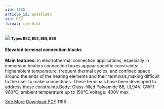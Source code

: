 ```yaml
---
xid: 1185
article_id: undefined
sku: BE2
format: raw-html
---
```

 <!-- <span class="tag-top">New</span> -->
 <img src="./1185/Elevated.jpg" class="card-imgs mb-2">
 <small class="text-grey mb-2"><b>Types BE2, BE3, BE5, BE6</b>
 </small>
 <h4>Elevated terminal connection blocks</h4>
 <p><b>Main features:</b> In electrothermal connection applications, especially in immersion heaters connection boxes appear specific constraints: highambient temperature, frequent thermal cycles, and confined space around the ends of the heating elements and their terminals,making difficult to the user to make connections. These terminals have been developed to address these constraints.Body: Glass-filled Polyamide 66, UL94V, GWFI 960&#xB0;C, ambient temperature up to 150&#xB0;C.Voltage: 400V max.</p>
 <div class="btns">
 <a href="../en/be2356.html" class="btn-red">See More</a>
 <a href="../en/pdf/BE2-BE3-BE5-BE6-EN-20150717.pdf" target="_blank" class="btn-red">Download PDF</a>
 <!-- <a href="javascript:void(0);" class="access-link"> Access full catalogue <i class="fa fa-external-link" aria-hidden="true"></i> </a> -->
 <span class="number-btn">1185</span>
 </div>
 